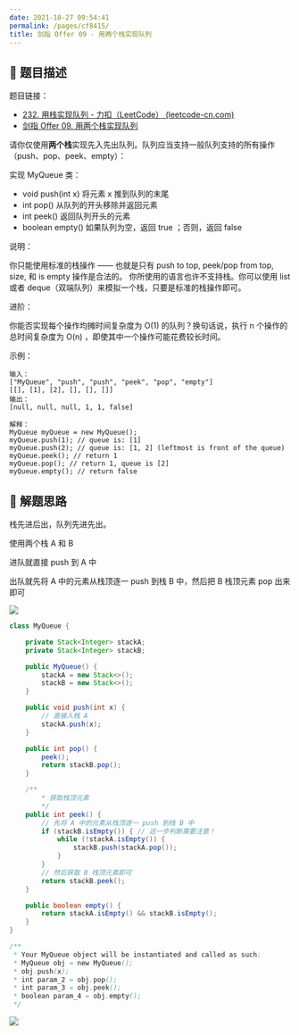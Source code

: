 ```yaml
---
date: 2021-10-27 09:54:41
permalink: /pages/cf8415/
title: 剑指 Offer 09 - 用两个栈实现队列
---
```


## 📃 题目描述

题目链接：

- [232. 用栈实现队列 - 力扣（LeetCode） (leetcode-cn.com)](https://leetcode-cn.com/problems/implement-queue-using-stacks/)
- [剑指 Offer 09. 用两个栈实现队列](https://leetcode.cn/problems/yong-liang-ge-zhan-shi-xian-dui-lie-lcof/)

请你仅使用**两个栈**实现先入先出队列。队列应当支持一般队列支持的所有操作（push、pop、peek、empty）：

实现 MyQueue 类：

- void push(int x) 将元素 x 推到队列的末尾
- int pop() 从队列的开头移除并返回元素
- int peek() 返回队列开头的元素
- boolean empty() 如果队列为空，返回 true ；否则，返回 false


说明：

你只能使用标准的栈操作 —— 也就是只有 push to top, peek/pop from top, size, 和 is empty 操作是合法的。
你所使用的语言也许不支持栈。你可以使用 list 或者 deque（双端队列）来模拟一个栈，只要是标准的栈操作即可。


进阶：

你能否实现每个操作均摊时间复杂度为 O(1) 的队列？换句话说，执行 n 个操作的总时间复杂度为 O(n) ，即使其中一个操作可能花费较长时间。


示例：

```
输入：
["MyQueue", "push", "push", "peek", "pop", "empty"]
[[], [1], [2], [], [], []]
输出：
[null, null, null, 1, 1, false]

解释：
MyQueue myQueue = new MyQueue();
myQueue.push(1); // queue is: [1]
myQueue.push(2); // queue is: [1, 2] (leftmost is front of the queue)
myQueue.peek(); // return 1
myQueue.pop(); // return 1, queue is [2]
myQueue.empty(); // return false
```

## 🔔 解题思路

栈先进后出，队列先进先出。

使用两个栈 A 和 B

进队就直接 push 到 A 中

出队就先将 A 中的元素从栈顶逐一 push 到栈 B 中，然后把 B 栈顶元素 pop 出来即可

![](https://cs-wiki.oss-cn-shanghai.aliyuncs.com/img/20220616125716.png)


```java
class MyQueue {

    private Stack<Integer> stackA;
    private Stack<Integer> stackB;

    public MyQueue() {
        stackA = new Stack<>();
        stackB = new Stack<>();
    }

    public void push(int x) {
        // 直接入栈 A
        stackA.push(x);
    }

    public int pop() {
        peek();
        return stackB.pop();
    }

    /**
        * 获取栈顶元素
        */
    public int peek() {
        // 先将 A 中的元素从栈顶逐一 push 到栈 B 中
        if (stackB.isEmpty()) { // 这一步判断需要注意！
            while (!stackA.isEmpty()) {
                stackB.push(stackA.pop());
            }
        }
        // 然后获取 B 栈顶元素即可
        return stackB.peek();
    }

    public boolean empty() {
        return stackA.isEmpty() && stackB.isEmpty();
    }
}

/**
 * Your MyQueue object will be instantiated and called as such:
 * MyQueue obj = new MyQueue();
 * obj.push(x);
 * int param_2 = obj.pop();
 * int param_3 = obj.peek();
 * boolean param_4 = obj.empty();
 */
```

![](https://cs-wiki.oss-cn-shanghai.aliyuncs.com/img/20211027100756.png)

